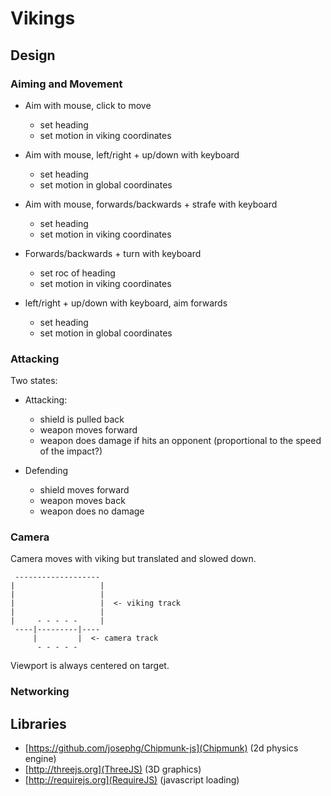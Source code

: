 Vikings
=======



Design
------

### Aiming and Movement

  * Aim with mouse, click to move
      - set heading
      - set motion in viking coordinates

  * Aim with mouse, left/right + up/down with keyboard
      - set heading
      - set motion in global coordinates

  * Aim with mouse, forwards/backwards + strafe with keyboard
      - set heading
      - set motion in viking coordinates

  * Forwards/backwards + turn with keyboard
      - set roc of heading
      - set motion in viking coordinates

  * left/right + up/down with keyboard, aim forwards
      - set heading
      - set motion in global coordinates


### Attacking

Two states:

  * Attacking:
      - shield is pulled back
      - weapon moves forward
      - weapon does damage if hits an opponent (proportional to the speed of the impact?)

  * Defending
      - shield moves forward
      - weapon moves back
      - weapon does no damage


### Camera

Camera moves with viking but translated and slowed down.

     -------------------
    |                   |
    |                   |
    |                   |  <- viking track
    |                   |
    |     - - - - -     |
     ----|---------|----
         |         |  <- camera track
          - - - - -

Viewport is always centered on target.

### Networking



Libraries
---------

  * [https://github.com/josephg/Chipmunk-js](Chipmunk) (2d physics engine)
  * [http://threejs.org](ThreeJS) (3D graphics)
  * [http://requirejs.org](RequireJS) (javascript loading)
